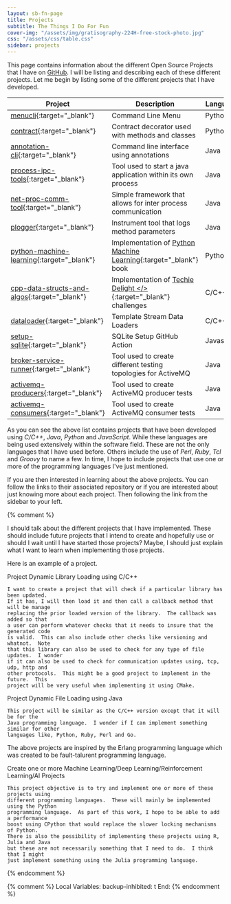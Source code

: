 ```yaml
---
layout: sb-fn-page
title: Projects
subtitle: The Things I Do For Fun
cover-img: "/assets/img/gratisography-224H-free-stock-photo.jpg"
css: "/assets/css/table.css"
sidebar: projects
---
```


This page contains information about the different Open Source Projects that I have on
<a href="https://github.com/ccorsi?tab=repositories" target="_blank">GitHub</a>.  I will
be listing and describing each of these different projects.  Let me begin by listing some of
the different projects that I have developed.

| Project | Description | Language |
| --------- | -------- | -------- |
| [menucli](https://github.com/ccorsi/menucli){:target="_blank"} | Command Line Menu | Python  |
| [contract](https://github.com/ccorsi/contract){:target="_blank"} | Contract decorator used with methods and classes | Python |
| [annotation-cli](https://github.com/ccorsi/annotation-cli){:target="_blank"} | Command line interface using annotations | Java |
| [process-ipc-tools](https://github.com/ccorsi/process-ipc-tools){:target="_blank"} | Tool used to start a java application within its own process | Java |
| [net-proc-comm-tool](https://github.com/ccorsi/net-proc-comm-tool){:target="_blank"} | Simple framework that allows for inter process communication | Java |
| [plogger](https://github.com/ccorsi/learning/tree/plogger){:target="_blank"} | Instrument tool that logs method parameters | Java |
| [python-machine-learning](https://github.com/ccorsi/learning/tree/python-machine-learning){:target="_blank"} | Implementation of [Python Machine Learning](https://www.packtpub.com/product/python-machine-learning-third-edition/9781789955750){:target="_blank"} book | Python |
| [cpp-data-structs-and-algos](https://github.com/ccorsi/learning/tree/cpp_data_structs_and_algos){:target="_blank"} | Implementation of [Techie Delight &lt;/&gt;](https://www.techiedelight.com/){:target="_blank"} challenges | C/C++ |
| [dataloader](https://github.com/ccorsi/learning/tree/dataloader){:target="_blank"} | Template Stream Data Loaders | C/C++ |
| [setup-sqlite](https://github.com/ccorsi/setup-sqlite){:target="_blank"} | SQLite Setup GitHub Action | Javascript |
| [broker-service-runner](https://github.com/ccorsi/broker-service-runner){:target="_blank"} | Tool used to create different testing topologies for ActiveMQ | Java |
| [activemq-producers](https://github.com/ccorsi/activemq-producers){:target="_blank"} | Tool used to create ActiveMQ producer tests | Java |
| [activemq-consumers](https://github.com/ccorsi/activemq-consumers){:target="_blank"} | Tool used to create ActiveMQ consumer tests | Java |

As you can see the above list contains projects that have been developed using *C/C++*, *Java*, *Python*
and *JavaScript*. While these languages are being used extensively within the software field.  These
are not the only languages that I have used before.  Others include the use of *Perl*, *Ruby*, *Tcl* and
*Groovy* to name a few.  In time, I hope to include projects that use one or more of the programming
languages I've just mentioned.

If you are then interested in learning about the above projects.  You can follow the links to their
associated repository or if you are interested about just knowing more about each project.  Then
following the link from the sidebar to your left.

{% comment %}

I should talk about the different projects that I have implemented.  These should include
future projects that I intend to create and hopefully use or should I wait until I have
started those projects?  Maybe, I should just explain what I want to learn when implementing
those projects.

Here is an example of a project.

Project Dynamic Library Loading using C/C++

	I want to create a project that will check if a particular library has been updated.
	If it has, I will then load it and then call a callback method that will be manage
	replacing the prior loaded version of the library.  The callback was added so that
	a user can perform whatever checks that it needs to insure that the generated code
	is valid.  This can also include other checks like versioning and whatnot.  Note
	that this library can also be used to check for any type of file updates.  I wonder
	if it can also be used to check for communication updates using, tcp, udp, http and
	other protocols.  This might be a good project to implement in the future.  This
	project will be very useful when implementing it using CMake.

Project Dynamic File Loading using Java

	This project will be similar as the C/C++ version except that it will be for the
	Java programming language.  I wonder if I can implement something similar for other
	languages like, Python, Ruby, Perl and Go.

The above projects are inspired by the Erlang programming language which was created to be
fault-talurent programming language.

Create one or more Machine Learning/Deep Learning/Reinforcement Learning/AI Projects

	This project objective is to try and implement one or more of these projects using 
	different programming languages.  These will mainly be implemented using the Python
	programming language.  As part of this work, I hope to be able to add a performance
	boost using CPython that would replace the slower locking mechanisms of Python.
	There is also the possibility of implementing these projects using R, Julia and Java
	but these are not necessarily something that I need to do.  I think that I might
	just implement something using the Julia programming language.

{% endcomment %}


{% comment %}
Local Variables:
backup-inhibited: t
End:
{% endcomment %}

